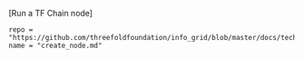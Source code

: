 [Run a TF Chain node]
```!!!include
repo = "https://github.com/threefoldfoundation/info_grid/blob/master/docs/technology"
name = "create_node.md"
```